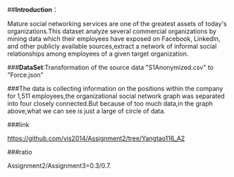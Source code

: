 ﻿

##**Introduction**：

   Mature social networking services are one of the greatest assets of today's organizations.This dataset analyze several commercial organizations by mining data which their employees have exposed on Facebook, LinkedIn, and other publicly available sources,extract a network of informal social relationships among employees of a given target organization.

###__DataSet__:Transformation of the source data "S1Anonymized.csv" to "Force.json" 





###The data is collecting information on the positions within the company for 1,511 employees,the organizational social network graph was separated into four closely connected.But because of too much data,in the graph above,what we can see is just a large of circle of data.
 


###link

https://github.com/vis2014/Assignment2/tree/Yangtao116_A2


###ratio

Assignment2/Assignment3=0.3/0.7.


